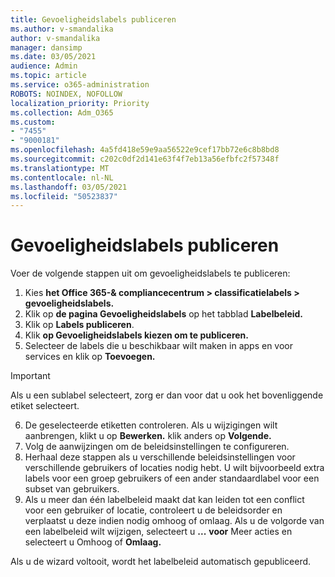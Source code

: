 ```yaml
---
title: Gevoeligheidslabels publiceren
ms.author: v-smandalika
author: v-smandalika
manager: dansimp
ms.date: 03/05/2021
audience: Admin
ms.topic: article
ms.service: o365-administration
ROBOTS: NOINDEX, NOFOLLOW
localization_priority: Priority
ms.collection: Adm_O365
ms.custom:
- "7455"
- "9000181"
ms.openlocfilehash: 4a5fd418e59e9aa56522e9cef17bb72e6c8b8bd8
ms.sourcegitcommit: c202c0df2d141e63f4f7eb13a56efbfc2f57348f
ms.translationtype: MT
ms.contentlocale: nl-NL
ms.lasthandoff: 03/05/2021
ms.locfileid: "50523837"
---
```

# <a name="publish-sensitivity-labels"></a>Gevoeligheidslabels publiceren

Voer de volgende stappen uit om gevoeligheidslabels te publiceren:

1. Kies **het Office 365-& compliancecentrum > classificatielabels > gevoeligheidslabels.**
2. Klik op **de pagina Gevoeligheidslabels** op het tabblad **Labelbeleid.**
3. Klik op **Labels publiceren**.
4. Klik **op Gevoeligheidslabels kiezen om te publiceren.** 
5. Selecteer de labels die u beschikbaar wilt maken in apps en voor services en klik op **Toevoegen.**
> [!IMPORTANT]
> Als u een sublabel selecteert, zorg er dan voor dat u ook het bovenliggende etiket selecteert.
6. De geselecteerde etiketten controleren. Als u wijzigingen wilt aanbrengen, klikt u op **Bewerken.** klik anders op **Volgende.**
7. Volg de aanwijzingen om de beleidsinstellingen te configureren.
8. Herhaal deze stappen als u verschillende beleidsinstellingen voor verschillende gebruikers of locaties nodig hebt. U wilt bijvoorbeeld extra labels voor een groep gebruikers of een ander standaardlabel voor een subset van gebruikers.
9. Als u meer dan één labelbeleid maakt dat kan leiden tot een conflict voor een gebruiker of locatie, controleert u de beleidsorder en verplaatst u deze indien nodig omhoog of omlaag. Als u de volgorde van een labelbeleid wilt wijzigen, selecteert u **...** **voor** Meer acties en selecteert u Omhoog of **Omlaag.** 

Als u de wizard voltooit, wordt het labelbeleid automatisch gepubliceerd.


